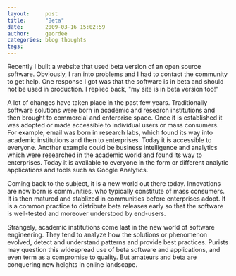 ```yaml
---
layout:     post
title:      "Beta"
date:       2009-03-16 15:02:59
author:     geordee
categories: blog thoughts
tags:
---
```


Recently I built a website that used beta version of an open source software. Obviously, I ran into problems and I had to contact the community to get help. One response I got was that the software is in beta and should not be used in production. I replied back, "my site is in beta version too!"

A lot of changes have taken place in the past few years. Traditionally software solutions were born in academic and research institutions and then brought to commercial and enterprise space. Once it is established it was adopted or made accessible to individual users or mass consumers. For example, email was born in research labs, which found its way into academic institutions and then to enterprises. Today it is accessible to everyone. Another example could be business intelligence and analytics which were researched in the academic world and found its way to enterprises. Today it is available to everyone in the form or different analytic applications and tools such as Google Analytics.

Coming back to the subject, it is a new world out there today. Innovations are now born is communities, who typically constitute of mass consumers. It is then matured and stablized in communities before enterprises adopt. It is a common practice to distribute beta releases early so that the software is well-tested and moreover understood by end-users.

Strangely, academic institutions come last in the new world of software engineering. They tend to analyze how the solutions or phenomenon evolved, detect and understand patterns and provide best practices. Purists may question this widespread use of beta software and applications, and even term as a compromise to quality. But amateurs and beta are conquering new heights in online landscape.
